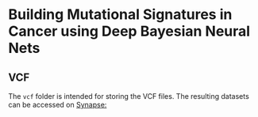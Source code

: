 # Building Mutational Signatures in Cancer using Deep Bayesian Neural Nets

## VCF

The `vcf` folder is intended for storing the VCF files.
The resulting datasets can be accessed on  [Synapse:](https://www.synapse.org/#!Synapse:syn11801870)
